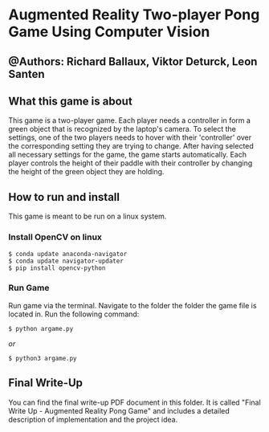 # Augmented Reality Two-player Pong Game Using Computer Vision
## @Authors: Richard Ballaux, Viktor Deturck, Leon Santen


## What this game is about
This game is a two-player game. Each player needs a controller in form a green object that is recognized by the laptop's camera.
To select the settings, one of the two players needs to hover with their 'controller' over the corresponding setting they are trying to change. After having selected all necessary settings for the game, the game starts automatically.
Each player controls the height of their paddle with their controller by changing the height of the green object they are holding.

## How to run and install
This game is meant to be run on a linux system.

### Install OpenCV  on linux
```
$ conda update anaconda-navigator
$ conda update navigator-updater
$ pip install opencv-python
```
### Run Game
Run game via the terminal. Navigate to the folder the folder the game file is located in.
Run the following command:
```
$ python argame.py
```
_or_
```
$ python3 argame.py
```

## Final Write-Up
You can find the final write-up PDF document in this folder. It is called "Final Write Up - Augmented Reality Pong Game" and includes a detailed description of implementation and the project idea.
